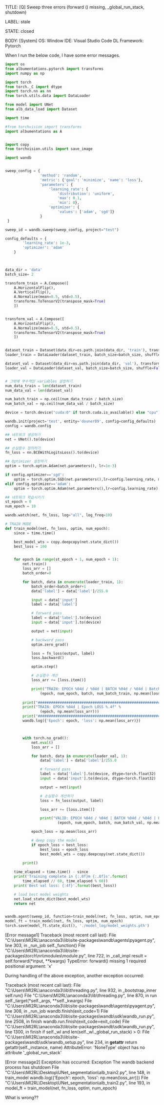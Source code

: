 TITLE:
[Q] Sweep three errors (forward () missing, _global_run_stack, shutdown)

LABEL:
stale

STATE:
closed

BODY:
[System]
OS: Window
IDE: Visual Studio Code
DL Framework: Pytorch

When I run the below code, I have some error messages.

```python
import os
from albumentations.pytorch import transforms
import numpy as np

import torch
from torch._C import dtype
import torch.nn as nn
from torch.utils.data import DataLoader

from model import UNet
from alb_data_load import Dataset

import time

#from torchvision import transforms
import albumentations as A


import copy
from torchvision.utils import save_image

import wandb


sweep_config = {
                'method': 'random',
                'metric': {'goal': 'minimize', 'name': 'loss'},
                'parameters': {
                    'learning_rate': {
                        'distribution': 'uniform',
                        'max': 0.1,
                        'min': 0},
                    'optimizer': {
                        'values': ['adam', 'sgd']}
                }
 }

sweep_id = wandb.sweep(sweep_config, project="test")

config_defaults = {
        'learning_rate': 1e-3,
        'optimizer': 'adam'
    }
    


data_dir = 'data'
batch_size= 2

transform_train = A.Compose([
    A.HorizontalFlip(),
    A.VerticalFlip(), 
    A.Normalize(mean=0.5, std=0.5),
    transforms.ToTensorV2(transpose_mask=True)
    ])


transform_val = A.Compose([
    A.HorizontalFlip(), 
    A.Normalize(mean=0.5, std=0.5),
    transforms.ToTensorV2(transpose_mask=True)
    ])


dataset_train = Dataset(data_dir=os.path.join(data_dir, 'train'), transform=transform_train)
loader_train = DataLoader(dataset_train, batch_size=batch_size, shuffle=False, num_workers=0)

dataset_val = Dataset(data_dir=os.path.join(data_dir, 'val'), transform=transform_val)
loader_val = DataLoader(dataset_val, batch_size=batch_size, shuffle=False, num_workers=0)


# 그밖에 부수적인 variables 설정하기
num_data_train = len(dataset_train)
num_data_val = len(dataset_val)

num_batch_train = np.ceil(num_data_train / batch_size)
num_batch_val = np.ceil(num_data_val / batch_size)

device = torch.device("cuda:0" if torch.cuda.is_available() else "cpu")

wandb.init(project='test', entity='douner89', config=config_defaults)
config = wandb.config

## 네트워크 생성하기
net = UNet().to(device)

## 손실함수 정의하기
fn_loss = nn.BCEWithLogitsLoss().to(device)

## Optimizer 설정하기
optim = torch.optim.Adam(net.parameters(), lr=1e-3)

if config.optimizer=='sgd':
    optim = torch.optim.SGD(net.parameters(),lr=config.learning_rate, momentum=0.9)
elif config.optimizer=='adam':
    optim = torch.optim.Adam(net.parameters(),lr=config.learning_rate)

## 네트워크 학습시키기
st_epoch = 0
num_epoch = 10

wandb.watch(net, fn_loss, log="all", log_freq=10) 

# TRAIN MODE
def train_model(net, fn_loss, optim, num_epoch):
    since = time.time()

    best_model_wts = copy.deepcopy(net.state_dict())
    best_loss = 100


    for epoch in range(st_epoch + 1, num_epoch + 1):
        net.train()
        loss_arr = []
        batch_order=0

        for batch, data in enumerate(loader_train, 1):
            batch_order=batch_order+1
            data['label'] = data['label']/255.0

            input = data['input']
            label = data['label']

            # forward pass
            label = data['label'].to(device)
            input = data['input'].to(device)

            output = net(input)

            # backward pass
            optim.zero_grad()

            loss = fn_loss(output, label)
            loss.backward()

            optim.step()

            # 손실함수 계산
            loss_arr += [loss.item()]

            print("TRAIN: EPOCH %04d / %04d | BATCH %04d / %04d | Batch LOSS %.4f" %
                (epoch, num_epoch, batch, num_batch_train, np.mean(loss_arr)))
        
        print("#############################################################")
        print("TRAIN: EPOCH %04d | Epoch LOSS %.4f" %
                (epoch, np.mean(loss_arr)))
        print("#############################################################")
        wandb.log({'Epoch': epoch, 'loss': np.mean(loss_arr)})



        with torch.no_grad():
            net.eval()
            loss_arr = []

            for batch, data in enumerate(loader_val, 1):
                data['label'] = data['label']/255.0

                # forward pass
                label = data['label'].to(device, dtype=torch.float32)
                input = data['input'].to(device, dtype=torch.float32)

                output = net(input)

                # 손실함수 계산하기
                loss = fn_loss(output, label)

                loss_arr += [loss.item()]

                print("VALID: EPOCH %04d / %04d | BATCH %04d / %04d | LOSS %.4f" %
                        (epoch, num_epoch, batch, num_batch_val, np.mean(loss_arr))) 

            epoch_loss = np.mean(loss_arr)

            # deep copy the model
            if epoch_loss < best_loss:
                best_loss = epoch_loss
                best_model_wts = copy.deepcopy(net.state_dict())

        print()
    
    time_elapsed = time.time() - since
    print('Training complete in {:.0f}m {:.0f}s'.format(
        time_elapsed // 60, time_elapsed % 60))
    print('Best val loss: {:4f}'.format(best_loss))

    # load best model weights
    net.load_state_dict(best_model_wts)
    return net


wandb.agent(sweep_id, function=train_model(net, fn_loss, optim, num_epoch), count=5)
model_ft = train_model(net, fn_loss, optim, num_epoch)
torch.save(model_ft.state_dict(), './model_log/model_weights.pth')
```


[Error message1]
Traceback (most recent call last):
  File "C:\Users\MI2RL\anaconda3\lib\site-packages\wandb\agents\pyagent.py", line 303, in _run_job
    self._function()
  File "C:\Users\MI2RL\anaconda3\lib\site-packages\torch\nn\modules\module.py", line 722, in _call_impl
    result = self.forward(*input, **kwargs)
TypeError: forward() missing 1 required positional argument: 'x'

During handling of the above exception, another exception occurred:

Traceback (most recent call last):
  File "C:\Users\MI2RL\anaconda3\lib\threading.py", line 932, in _bootstrap_inner
    self.run()
  File "C:\Users\MI2RL\anaconda3\lib\threading.py", line 870, in run
    self._target(*self._args, **self._kwargs)
  File "C:\Users\MI2RL\anaconda3\lib\site-packages\wandb\agents\pyagent.py", line 308, in _run_job
    wandb.finish(exit_code=1)
  File "C:\Users\MI2RL\anaconda3\lib\site-packages\wandb\sdk\wandb_run.py", line 2508, in finish
    wandb.run.finish(exit_code=exit_code)
  File "C:\Users\MI2RL\anaconda3\lib\site-packages\wandb\sdk\wandb_run.py", line 1300, in finish
    if self._wl and len(self._wl._global_run_stack) > 0:
  File "C:\Users\MI2RL\anaconda3\lib\site-packages\wandb\sdk\wandb_setup.py", line 234, in __getattr__
    return getattr(self._instance, name)
AttributeError: 'NoneType' object has no attribute '_global_run_stack'


[Error message2]
Exception has occurred: Exception
The wandb backend process has shutdown
  File "C:\Users\MI2RL\Desktop\UNet_segmentation\alb_train2.py", line 148, in train_model
    wandb.log({'Epoch': epoch, 'loss': np.mean(loss_arr)})
  File "C:\Users\MI2RL\Desktop\UNet_segmentation\alb_train2.py", line 193, in <module>
    model_ft = train_model(net, fn_loss, optim, num_epoch)


What is wrong??


